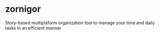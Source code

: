 # zornigor
Story-based multiplaform organization tool to manage your time and daily tasks in an efficient manner
